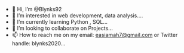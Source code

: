 - 👋 Hi, I’m @Blynks92
- 👀 I’m interested in web development,  data analysis....
- 🌱 I’m currently learning Python , SQL...
- 💞️ I’m looking to collaborate on Projects...
- 📫 How to reach me on my email: easiamah7@gmail.com or Twitter handle: blynks2020...

<!---
Blynks92/Blynks92 is a ✨ special ✨ repository because its `README.md` (this file) appears on your GitHub profile.
You can click the Preview link to take a look at your changes.
--->
